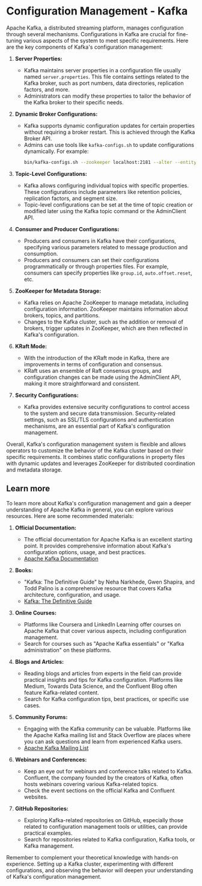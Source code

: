 # Configuration Management - Kafka

Apache Kafka, a distributed streaming platform, manages configuration through several mechanisms. Configurations in Kafka are crucial for fine-tuning various aspects of the system to meet specific requirements. Here are the key components of Kafka's configuration management:

1. **Server Properties:**
   - Kafka maintains server properties in a configuration file usually named `server.properties`. This file contains settings related to the Kafka broker, such as port numbers, data directories, replication factors, and more.
   - Administrators can modify these properties to tailor the behavior of the Kafka broker to their specific needs.

2. **Dynamic Broker Configurations:**
   - Kafka supports dynamic configuration updates for certain properties without requiring a broker restart. This is achieved through the Kafka Broker API.
   - Admins can use tools like `kafka-configs.sh` to update configurations dynamically. For example:
     ```bash
     bin/kafka-configs.sh --zookeeper localhost:2181 --alter --entity-type brokers --entity-name 1 --add-config max.connections=1000
     ```

3. **Topic-Level Configurations:**
   - Kafka allows configuring individual topics with specific properties. These configurations include parameters like retention policies, replication factors, and segment size.
   - Topic-level configurations can be set at the time of topic creation or modified later using the Kafka topic command or the AdminClient API.

4. **Consumer and Producer Configurations:**
   - Producers and consumers in Kafka have their configurations, specifying various parameters related to message production and consumption.
   - Producers and consumers can set their configurations programmatically or through properties files. For example, consumers can specify properties like `group.id`, `auto.offset.reset`, etc.

5. **ZooKeeper for Metadata Storage:**
   - Kafka relies on Apache ZooKeeper to manage metadata, including configuration information. ZooKeeper maintains information about brokers, topics, and partitions.
   - Changes to the Kafka cluster, such as the addition or removal of brokers, trigger updates in ZooKeeper, which are then reflected in Kafka's configuration.

6. **KRaft Mode:**
   - With the introduction of the KRaft mode in Kafka, there are improvements in terms of configuration and consensus.
   - KRaft uses an ensemble of Raft consensus groups, and configuration changes can be made using the AdminClient API, making it more straightforward and consistent.

7. **Security Configurations:**
   - Kafka provides extensive security configurations to control access to the system and secure data transmission. Security-related settings, such as SSL/TLS configurations and authentication mechanisms, are an essential part of Kafka's configuration management.

Overall, Kafka's configuration management system is flexible and allows operators to customize the behavior of the Kafka cluster based on their specific requirements. It combines static configurations in property files with dynamic updates and leverages ZooKeeper for distributed coordination and metadata storage.

## Learn more

To learn more about Kafka's configuration management and gain a deeper understanding of Apache Kafka in general, you can explore various resources. Here are some recommended materials:

1. **Official Documentation:**
   - The official documentation for Apache Kafka is an excellent starting point. It provides comprehensive information about Kafka's configuration options, usage, and best practices.
   - [Apache Kafka Documentation](https://kafka.apache.org/documentation/)

2. **Books:**
   - "Kafka: The Definitive Guide" by Neha Narkhede, Gwen Shapira, and Todd Palino is a comprehensive resource that covers Kafka architecture, configuration, and usage.
   - [Kafka: The Definitive Guide](https://www.confluent.io/resources/kafka-the-definitive-guide/)

3. **Online Courses:**
   - Platforms like Coursera and LinkedIn Learning offer courses on Apache Kafka that cover various aspects, including configuration management.
   - Search for courses such as "Apache Kafka essentials" or "Kafka administration" on these platforms.

4. **Blogs and Articles:**
   - Reading blogs and articles from experts in the field can provide practical insights and tips for Kafka configuration. Platforms like Medium, Towards Data Science, and the Confluent Blog often feature Kafka-related content.
   - Search for Kafka configuration tips, best practices, or specific use cases.

5. **Community Forums:**
   - Engaging with the Kafka community can be valuable. Platforms like the Apache Kafka mailing list and Stack Overflow are places where you can ask questions and learn from experienced Kafka users.
   - [Apache Kafka Mailing List](https://kafka.apache.org/contact#mailing-lists)

6. **Webinars and Conferences:**
   - Keep an eye out for webinars and conference talks related to Kafka. Confluent, the company founded by the creators of Kafka, often hosts webinars covering various Kafka-related topics.
   - Check the event sections on the official Kafka and Confluent websites.

7. **GitHub Repositories:**
   - Exploring Kafka-related repositories on GitHub, especially those related to configuration management tools or utilities, can provide practical examples.
   - Search for repositories related to Kafka configuration, Kafka tools, or Kafka management.

Remember to complement your theoretical knowledge with hands-on experience. Setting up a Kafka cluster, experimenting with different configurations, and observing the behavior will deepen your understanding of Kafka's configuration management.
